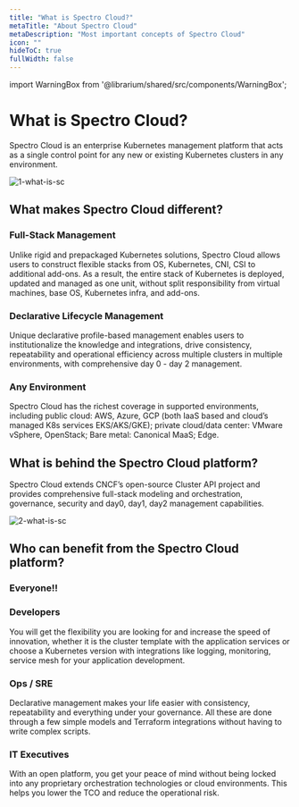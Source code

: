 ```yaml
---
title: "What is Spectro Cloud?"
metaTitle: "About Spectro Cloud"
metaDescription: "Most important concepts of Spectro Cloud"
icon: ""
hideToC: true
fullWidth: false
---
```


import WarningBox from '@librarium/shared/src/components/WarningBox';

# What is Spectro Cloud?
Spectro Cloud is an enterprise Kubernetes management platform that acts as a single control point for any new or existing Kubernetes clusters in any environment. 

![1-what-is-sc](/1-what-is-sc.png)

## What makes Spectro Cloud different?

### Full-Stack Management
Unlike rigid and prepackaged Kubernetes solutions, Spectro Cloud allows users to construct flexible stacks from OS, Kubernetes, CNI, CSI to additional add-ons. As a result, the entire stack of Kubernetes is deployed, updated and managed as one unit, without split responsibility from virtual machines, base OS, Kubernetes infra, and add-ons. 

### Declarative Lifecycle Management 
Unique declarative profile-based management enables users to institutionalize the knowledge and integrations, drive consistency, repeatability and operational efficiency across multiple clusters in multiple environments, with comprehensive day 0 - day 2 management.

### Any Environment
Spectro Cloud has the richest coverage in supported environments, including public cloud: AWS, Azure, GCP (both IaaS based and cloud’s managed K8s services EKS/AKS/GKE); private cloud/data center: VMware vSphere, OpenStack; Bare metal: Canonical MaaS; Edge.


## What is behind the Spectro Cloud platform?

Spectro Cloud extends CNCF’s open-source Cluster API project and provides comprehensive full-stack modeling and orchestration, governance, security and day0, day1, day2 management capabilities.


![2-what-is-sc](/2-what-is-sc.png)

## Who can benefit from the Spectro Cloud platform?

### Everyone!!

### Developers
You will get the flexibility you are looking for and increase the speed of innovation, whether it is the cluster template with the application services or choose a Kubernetes version with integrations like logging, monitoring, service mesh for your application development.

### Ops / SRE
Declarative management makes your life easier with consistency, repeatability and everything under your governance. All these are done through a few simple models and Terraform integrations without having to write complex scripts.

### IT Executives
With an open platform, you get your peace of mind without being locked into any proprietary orchestration technologies or cloud environments. This helps you lower the TCO and reduce the operational risk.





